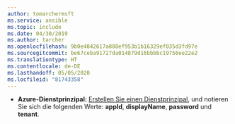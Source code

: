 ```yaml
---
author: tomarchermsft
ms.service: ansible
ms.topic: include
ms.date: 04/30/2019
ms.author: tarcher
ms.openlocfilehash: 9b0e4842617a888ef953b1b16329ef035d3fd97e
ms.sourcegitcommit: be67ceba91727da014879d16bbbbc19756ee22e2
ms.translationtype: HT
ms.contentlocale: de-DE
ms.lasthandoff: 05/05/2020
ms.locfileid: "81743358"
---
```

- **Azure-Dienstprinzipal:** [Erstellen Sie einen Dienstprinzipal](/cli/azure/create-an-azure-service-principal-azure-cli?view=azure-cli-latest), und notieren Sie sich die folgenden Werte: **appId**, **displayName**, **password** und **tenant**.